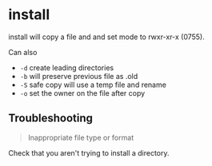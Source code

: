 # install

install will copy a file and and set mode to rwxr-xr-x (0755).

Can also

- `-d` create leading directories
- `-b` will preserve previous file as .old
- `-S` safe copy will use a temp file and rename
- `-o` set the owner on the file after copy

## Troubleshooting

> Inappropriate file type or format

Check that you aren't trying to install a directory.
